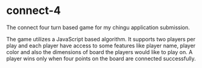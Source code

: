 # connect-4
The connect four turn based game  for my chingu application submission.

The game utilizes a JavaScript based algorithm. It supports two players per play and each player have access to some features like player name, player color and also the dimensions of board the players would like to play on. A player wins only when four points on the board are connected successfully.
